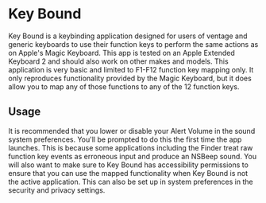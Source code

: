 # Key Bound

Key Bound is a keybinding application designed for users of ventage and generic keyboards to use their function keys to perform the same actions as on Apple's Magic Keyboard.
This app is tested on an Apple Extended Keyboard 2 and should also work on other makes and models.
This application is very basic and limited to F1-F12 function key mapping only. It only reproduces functionality provided by the Magic Keyboard, but it does allow you to map any of those functions to any of the 12 function keys.

## Usage
It is recommended that you lower or disable your Alert Volume in the sound system preferences. 
You'll be prompted to do this the first time the app launches.
This is because some applications including the Finder treat raw function key events as erroneous input and produce an NSBeep sound.
You will also want to make sure to Key Bound has accessibility permissions to ensure that you can use the mapped functionality when Key Bound is not the active application.
This can also be set up in system preferences in the security and privacy settings.